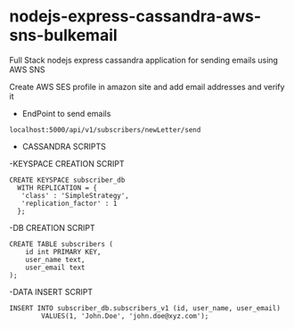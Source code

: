 # nodejs-express-cassandra-aws-sns-bulkemail

Full Stack nodejs express cassandra application for sending emails using AWS SNS

Create AWS SES profile in amazon site and add email addresses and verify it

- EndPoint to send emails

```
localhost:5000/api/v1/subscribers/newLetter/send
```

- CASSANDRA SCRIPTS

-KEYSPACE CREATION SCRIPT

```
CREATE KEYSPACE subscriber_db
  WITH REPLICATION = {
   'class' : 'SimpleStrategy',
   'replication_factor' : 1
  };
```

-DB CREATION SCRIPT

```
CREATE TABLE subscribers (
	id int PRIMARY KEY,
	user_name text,
	user_email text
);
```

-DATA INSERT SCRIPT

```
INSERT INTO subscriber_db.subscribers_v1 (id, user_name, user_email)
		VALUES(1, 'John.Doe', 'john.doe@xyz.com');
```
